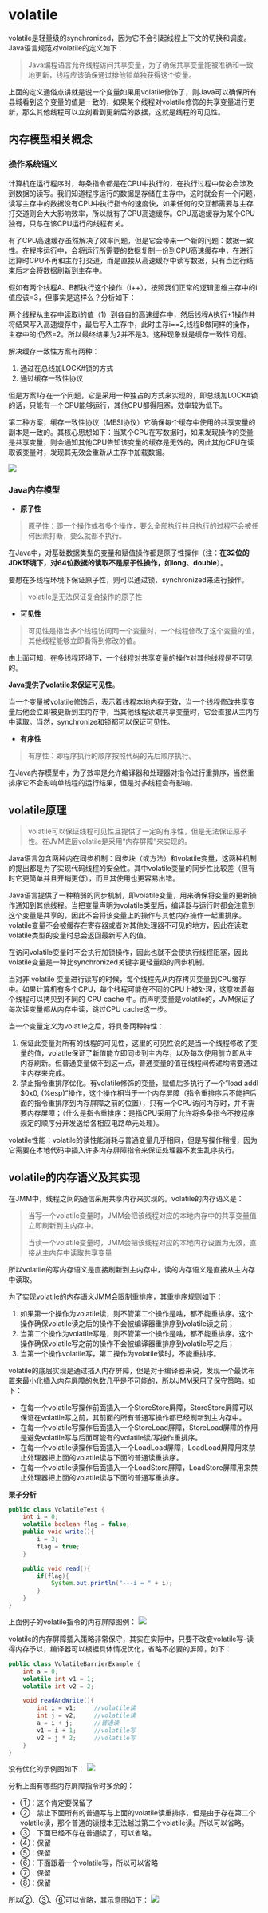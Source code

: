 # volatile

volatile是轻量级的synchronized，因为它不会引起线程上下文的切换和调度。Java语言规范对volatile的定义如下：

> Java编程语言允许线程访问共享变量，为了确保共享变量能被准确和一致地更新，线程应该确保通过排他锁单独获得这个变量。

上面的定义通俗点讲就是说一个变量如果用volatile修饰了，则Java可以确保所有县城看到这个变量的值是一致的，如果某个线程对volatile修饰的共享变量进行更新，那么其他线程可以立刻看到更新后的数据，这就是线程的可见性。

## 内存模型相关概念

### 操作系统语义

计算机在运行程序时，每条指令都是在CPU中执行的，在执行过程中势必会涉及到数据的读写。我们知道程序运行的数据是存储在主存中，这时就会有一个问题，读写主存中的数据没有CPU中执行指令的速度快，如果任何的交互都需要与主存打交道则会大大影响效率，所以就有了CPU高速缓存。CPU高速缓存为某个CPU独有，只与在该CPU运行的线程有关。

有了CPU高速缓存虽然解决了效率问题，但是它会带来一个新的问题：数据一致性。在程序运行中，会将运行所需要的数据复制一份到CPU高速缓存中，在进行运算时CPU不再和主存打交道，而是直接从高速缓存中读写数据，只有当运行结束后才会将数据刷新到主存中。

假如有两个线程A、B都执行这个操作（i++），按照我们正常的逻辑思维主存中的i值应该=3，但事实是这样么？分析如下：

两个线程从主存中读取i的值（1）到各自的高速缓存中，然后线程A执行+1操作并将结果写入高速缓存中，最后写入主存中，此时主存i==2,线程B做同样的操作，主存中的i仍然=2。所以最终结果为2并不是3。这种现象就是缓存一致性问题。

解决缓存一致性方案有两种：
1. 通过在总线加LOCK#锁的方式
2. 通过缓存一致性协议

但是方案1存在一个问题，它是采用一种独占的方式来实现的，即总线加LOCK#锁的话，只能有一个CPU能够运行，其他CPU都得阻塞，效率较为低下。

第二种方案，缓存一致性协议（MESI协议）它确保每个缓存中使用的共享变量的副本是一致的。其核心思想如下：当某个CPU在写数据时，如果发现操作的变量是共享变量，则会通知其他CPU告知该变量的缓存是无效的，因此其他CPU在读取该变量时，发现其无效会重新从主存中加载数据。

![](images/volatile_cache.png)

### Java内存模型

- **原子性**

> 原子性：即一个操作或者多个操作，要么全部执行并且执行的过程不会被任何因素打断，要么就都不执行。

在Java中，对基础数据类型的变量和赋值操作都是原子性操作（注：**在32位的JDK环境下，对64位数据的读取不是原子性操作，如long、double**）。

要想在多线程环境下保证原子性，则可以通过锁、synchronized来进行操作。

> volatile是无法保证复合操作的原子性

- **可见性**

> 可见性是指当多个线程访问同一个变量时，一个线程修改了这个变量的值，其他线程能够立即看得到修改的值。

由上面可知，在多线程环境下，一个线程对共享变量的操作对其他线程是不可见的。

**Java提供了volatile来保证可见性**。

当一个变量被volatile修饰后，表示着线程本地内存无效，当一个线程修改共享变量后他会立即被更新到主内存中，当其他线程读取共享变量时，它会直接从主内存中读取。当然，synchronize和锁都可以保证可见性。

- **有序性**

> 有序性：即程序执行的顺序按照代码的先后顺序执行。

在Java内存模型中，为了效率是允许编译器和处理器对指令进行重排序，当然重排序它不会影响单线程的运行结果，但是对多线程会有影响。

## volatile原理

> volatile可以保证线程可见性且提供了一定的有序性，但是无法保证原子性。在JVM底层volatile是采用“内存屏障”来实现的。

Java语言包含两种内在同步机制：同步块（或方法）和volatile变量，这两种机制的提出都是为了实现代码线程的安全性。其中volatile变量的同步性比较差（但有时它更简单并且开销更低），而且其使用也更容易出错。

Java语言提供了一种稍弱的同步机制，即volatile变量，用来确保将变量的更新操作通知到其他线程。当把变量声明为volatile类型后，编译器与运行时都会注意到这个变量是共享的，因此不会将该变量上的操作与其他内存操作一起重排序。volatile变量不会被缓存在寄存器或者对其他处理器不可见的地方，因此在读取volatile类型的变量时总会返回最新写入的值。

在访问volatile变量时不会执行加锁操作，因此也就不会使执行线程阻塞，因此volatile变量是一种比synchronized关键字更轻量级的同步机制。

当对非 volatile 变量进行读写的时候，每个线程先从内存拷贝变量到CPU缓存中。如果计算机有多个CPU，每个线程可能在不同的CPU上被处理，这意味着每个线程可以拷贝到不同的 CPU cache 中。而声明变量是volatile的，JVM保证了每次读变量都从内存中读，跳过CPU cache这一步。

当一个变量定义为volatile之后，将具备两种特性：

1. 保证此变量对所有的线程的可见性，这里的可见性说的是当一个线程修改了变量的值，volatile保证了新值能立即同步到主内存，以及每次使用前立即从主内存刷新。但普通变量做不到这一点，普通变量的值在线程间传递均需要通过主内存来完成。
2. 禁止指令重排序优化。有volatile修饰的变量，赋值后多执行了一个“load addl $0x0, (%esp)”操作，这个操作相当于一个内存屏障（指令重排序后不能把后面的指令重排序到内存屏障之前的位置），只有一个CPU访问内存时，并不需要内存屏障；（什么是指令重排序：是指CPU采用了允许将多条指令不按程序规定的顺序分开发送给各相应电路单元处理）。

volatile性能：volatile的读性能消耗与普通变量几乎相同，但是写操作稍慢，因为它需要在本地代码中插入许多内存屏障指令来保证处理器不发生乱序执行。

## volatile的内存语义及其实现

在JMM中，线程之间的通信采用共享内存来实现的。volatile的内存语义是：

> 当写一个volatile变量时，JMM会把该线程对应的本地内存中的共享变量值立即刷新到主内存中。
> 
> 当读一个volatile变量时，JMM会把该线程对应的本地内存设置为无效，直接从主内存中读取共享变量

所以volatile的写内存语义是直接刷新到主内存中，读的内存语义是直接从主内存中读取。

为了实现volatile的内存语义JMM会限制重排序，其重排序规则如下：
1. 如果第一个操作为volatile读，则不管第二个操作是啥，都不能重排序。这个操作确保volatile读之后的操作不会被编译器重排序到volatile读之前；
2. 当第二个操作为volatile写是，则不管第一个操作是啥，都不能重排序。这个操作确保volatile写之前的操作不会被编译器重排序到volatile写之后；
3. 当第一个操作volatile写，第二操作为volatile读时，不能重排序。

volatile的底层实现是通过插入内存屏障，但是对于编译器来说，发现一个最优布置来最小化插入内存屏障的总数几乎是不可能的，所以JMM采用了保守策略。如下：
- 在每一个volatile写操作前面插入一个StoreStore屏障，StoreStore屏障可以保证在volatile写之前，其前面的所有普通写操作都已经刷新到主内存中。
- 在每一个volatile写操作后面插入一个StoreLoad屏障，StoreLoad屏障的作用是避免volatile写与后面可能有的volatile读/写操作重排序。
- 在每一个volatile读操作后面插入一个LoadLoad屏障，LoadLoad屏障用来禁止处理器把上面的volatile读与下面的普通读重排序。
- 在每一个volatile读操作后面插入一个LoadStore屏障，LoadStore屏障用来禁止处理器把上面的volatile读与下面的普通写重排序。

**栗子分析**

```java
public class VolatileTest {
    int i = 0;
    volatile boolean flag = false;
    public void write(){
        i = 2;
        flag = true;
    }

    public void read(){
        if(flag){
            System.out.println("---i = " + i);
        }
    }
}
```

上面例子的volatile指令的内存屏障图例：
![](images/volatile_example_01.png)

volatile的内存屏障插入策略非常保守，其实在实际中，只要不改变volatile写-读得内存予以，编译器可以根据具体情况优化，省略不必要的屏障，如下：

```java
public class VolatileBarrierExample {
    int a = 0;
    volatile int v1 = 1;
    volatile int v2 = 2;

    void readAndWrite(){
        int i = v1;     //volatile读
        int j = v2;     //volatile读
        a = i + j;      //普通读
        v1 = i + 1;     //volatile写
        v2 = j * 2;     //volatile写
    }
}
```

没有优化的示例图如下：
![](images/volatile_example_02.png)

分析上图有哪些内存屏障指令时多余的：
- ①：这个肯定要保留了
- ②：禁止下面所有的普通写与上面的volatile读重排序，但是由于存在第二个volatile读，那个普通的读根本无法越过第二个volatile读。所以可以省略。
- ③：下面已经不存在普通读了，可以省略。
- ④：保留
- ⑤：保留
- ⑥：下面跟着一个volatile写，所以可以省略
- ⑦：保留
- ⑧：保留

所以②、③、⑥可以省略，其示意图如下：
![](images/volatile_example_03.png)